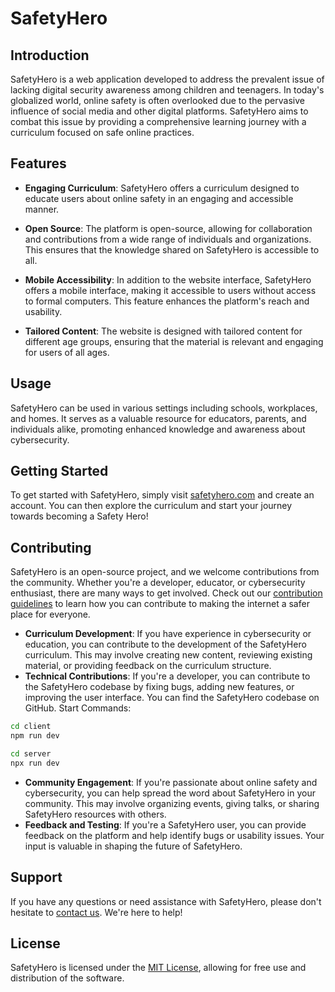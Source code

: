 # SafetyHero

## Introduction

SafetyHero is a web application developed to address the prevalent issue of lacking digital security awareness among children and teenagers. In today's globalized world, online safety is often overlooked due to the pervasive influence of social media and other digital platforms. SafetyHero aims to combat this issue by providing a comprehensive learning journey with a curriculum focused on safe online practices.

## Features

- **Engaging Curriculum**: SafetyHero offers a curriculum designed to educate users about online safety in an engaging and accessible manner.
  
- **Open Source**: The platform is open-source, allowing for collaboration and contributions from a wide range of individuals and organizations. This ensures that the knowledge shared on SafetyHero is accessible to all.

- **Mobile Accessibility**: In addition to the website interface, SafetyHero offers a mobile interface, making it accessible to users without access to formal computers. This feature enhances the platform's reach and usability.

- **Tailored Content**: The website is designed with tailored content for different age groups, ensuring that the material is relevant and engaging for users of all ages.

## Usage

SafetyHero can be used in various settings including schools, workplaces, and homes. It serves as a valuable resource for educators, parents, and individuals alike, promoting enhanced knowledge and awareness about cybersecurity.

## Getting Started

To get started with SafetyHero, simply visit [safetyhero.com](https://www.safetyhero.com) and create an account. You can then explore the curriculum and start your journey towards becoming a Safety Hero!

## Contributing

SafetyHero is an open-source project, and we welcome contributions from the community. Whether you're a developer, educator, or cybersecurity enthusiast, there are many ways to get involved. Check out our [contribution guidelines](CONTRIBUTING.md) to learn how you can contribute to making the internet a safer place for everyone.

- **Curriculum Development**: If you have experience in cybersecurity or education, you can contribute to the development of the SafetyHero curriculum. This may involve creating new content, reviewing existing material, or providing feedback on the curriculum structure.
- **Technical Contributions**: If you're a developer, you can contribute to the SafetyHero codebase by fixing bugs, adding new features, or improving the user interface. You can find the SafetyHero codebase on GitHub.
  Start Commands:
```bash
cd client
npm run dev
```
```bash
cd server
npx run dev
```
- **Community Engagement**: If you're passionate about online safety and cybersecurity, you can help spread the word about SafetyHero in your community. This may involve organizing events, giving talks, or sharing SafetyHero resources with others.
- **Feedback and Testing**: If you're a SafetyHero user, you can provide feedback on the platform and help identify bugs or usability issues. Your input is valuable in shaping the future of SafetyHero.

## Support

If you have any questions or need assistance with SafetyHero, please don't hesitate to [contact us](mailto:darsh.pod@gmail.com). We're here to help!

## License

SafetyHero is licensed under the [MIT License](LICENSE), allowing for free use and distribution of the software.

